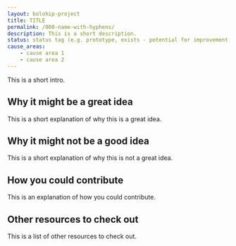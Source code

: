 ```yaml
---
layout: bolohip-project
title: TITLE
permalink: /000-name-with-hyphens/
description: This is a short description.
status: status tag (e.g. prototype, exists - potential for improvement, exists - no potential for improvement, does not exist)
cause_areas:
    - cause area 1
    - cause area 2
---
```


This is a short intro.

## Why it might be a great idea

This is a short explanation of why this is a great idea.

## Why it might not be a good idea

This is a short explanation of why this is not a great idea.

## How you could contribute

This is an explanation of how you could contribute.

## Other resources to check out

This is a list of other resources to check out.
